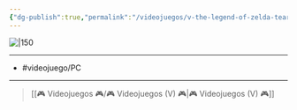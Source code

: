 ```yaml
---
{"dg-publish":true,"permalink":"/videojuegos/v-the-legend-of-zelda-tears-of-the-kingdom/"}
---
```



![|150](https://images.igdb.com/igdb/image/upload/t_cover_big/co5vmg.jpg)

---

- #videojuego/PC

---

> [[🎮 Videojuegos 🎮/🎮 Videojuegos (V) 🎮\|🎮 Videojuegos (V) 🎮]]